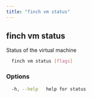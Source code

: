 ```yaml
---
title: "finch vm status"
---
```


## finch vm status

Status of the virtual machine

```bash
  finch vm status [flags]
```

### Options

```bash
  -h, --help   help for status
```
